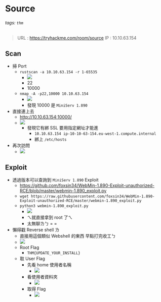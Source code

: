 # Source
###### tags: `thm`
> URL : https://tryhackme.com/room/source
IP : 10.10.63.154

## Scan
- 掃 Port
    - `rustscan -a 10.10.63.154 -r 1-65535`
        - ![](https://i.imgur.com/I6kP0We.png)
        - 22
        - 10000
    - `nmap -A -p22,10000 10.10.63.154`
        - ![](https://i.imgur.com/XF4bSvw.png)
        - 發現 10000 是 `MiniServ 1.890`
- 直接連上去
    - http://10.10.63.154:10000/
    - ![](https://i.imgur.com/cd1cvG2.png)
        - 發現它有綁 SSL 要用指定網址才能進
            - `10.10.63.154 ip-10-10-63-154.eu-west-1.compute.internal`
            - 綁上 `/etc/hosts`
- 再次訪問
    - ![](https://i.imgur.com/yyal9X9.png)

## Exploit
- 透過版本可以查詢到 `MiniServ 1.890` Exploit
    - https://github.com/foxsin34/WebMin-1.890-Exploit-unauthorized-RCE/blob/master/webmin-1.890_exploit.py
    - `wget https://raw.githubusercontent.com/foxsin34/WebMin-1.890-Exploit-unauthorized-RCE/master/webmin-1.890_exploit.py`
    - `python3 webmin-1.890_exploit.py`
        - ![](https://i.imgur.com/MJV55av.png)
        - ㄟ就直接拿到 root 了ㄟ
        - 太無聊ㄌㄅ = =
- 懶得戳 Reverse shell ㄌ
    - 直接用這個類似 Webshell 的東西 早點打完收工ㄅ
    - ![](https://i.imgur.com/DBSTDZg.png)
    - Root Flag
        - `THM{UPDATE_YOUR_INSTALL}`
    - 取 User Flag
        - 先看 home 使用者名稱
            - ![](https://i.imgur.com/Cq4YNie.png)
        - 看使用者資料夾
            - ![](https://i.imgur.com/RRdc2bA.png)
        - 取得 Flag
            - ![](https://i.imgur.com/E7Dcn37.png)
